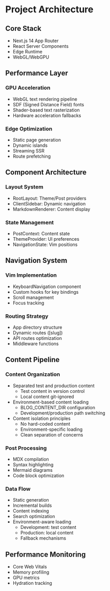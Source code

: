# Project Architecture

## Core Stack
- Next.js 14 App Router
- React Server Components
- Edge Runtime
- WebGL/WebGPU

## Performance Layer
### GPU Acceleration
- WebGL text rendering pipeline
- SDF (Signed Distance Field) fonts
- Shader-based text rasterization
- Hardware acceleration fallbacks

### Edge Optimization
- Static page generation
- Dynamic islands
- Streaming SSR
- Route prefetching

## Component Architecture
### Layout System
- RootLayout: Theme/Post providers
- ClientSidebar: Dynamic navigation
- MarkdownRenderer: Content display

### State Management
- PostContext: Content state
- ThemeProvider: UI preferences
- NavigationState: Vim positions

## Navigation System
### Vim Implementation
- KeyboardNavigation component
- Custom hooks for key bindings
- Scroll management
- Focus tracking

### Routing Strategy
- App directory structure
- Dynamic routes ([slug])
- API routes optimization
- Middleware functions

## Content Pipeline
### Content Organization
- Separated test and production content
  - Test content in version control
  - Local content git-ignored
- Environment-based content loading
  - BLOG_CONTENT_DIR configuration
  - Development/production path switching
- Content isolation principles
  - No hard-coded content
  - Environment-specific loading
  - Clean separation of concerns

### Post Processing
- MDX compilation
- Syntax highlighting
- Mermaid diagrams
- Code block optimization

### Data Flow
- Static generation
- Incremental builds
- Content indexing
- Search optimization
- Environment-aware loading
  - Development: test content
  - Production: local content
  - Fallback mechanisms

## Performance Monitoring
- Core Web Vitals
- Memory profiling
- GPU metrics
- Hydration tracking

